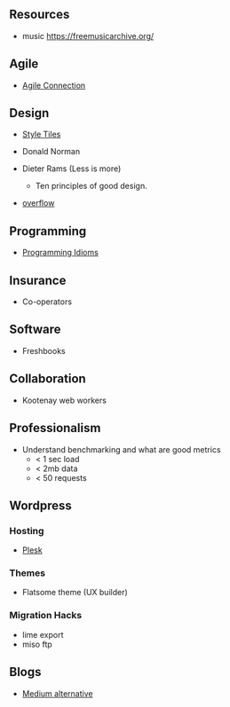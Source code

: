 ## Resources

- music https://freemusicarchive.org/

## Agile

- [Agile Connection](https://www.agileconnection.com/article/identifying-and-improving-bad-user-stories)

## Design

- [Style Tiles](http://styletil.es/)
- Donald Norman
- Dieter Rams (Less is more)
    - Ten principles of good design.

- [overflow](https://overflow.io/examples/)

## Programming

- [Programming Idioms](https://programming-idioms.org/)

## Insurance

- Co-operators

## Software

- Freshbooks

## Collaboration

- Kootenay web workers

## Professionalism

- Understand benchmarking and what are good metrics
    - < 1 sec load
    - < 2mb data
    - < 50 requests


## Wordpress

### Hosting
- [Plesk](https://github.com/plesk)

### Themes
- Flatsome theme (UX builder)

### Migration Hacks
- lime export
- miso ftp

## Blogs

- [Medium alternative](https://scribe.rip/)
